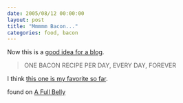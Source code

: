 ```yaml
---
date: 2005/08/12 00:00:00
layout: post
title: "Mmmmm Bacon..."
categories: food, bacon
---
```


Now this is a [good idea for a blog](http://baconshow.blogspot.com/).

> ONE BACON RECIPE PER DAY, EVERY DAY, FOREVER

I think [this one is my favorite so far](http://baconshow.blogspot.com/2005/08/roast-bacon-wrapped-pork.html).

found on [A Full Belly](http://www.afullbelly.com/2005/08/mmmm_bacon.html)
